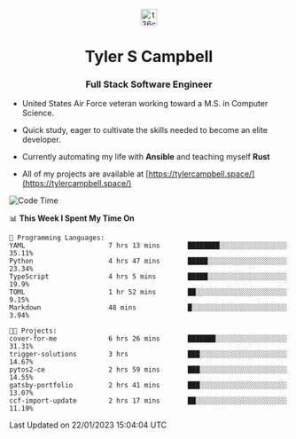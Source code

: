 <p align="center">
<a href="https://www.linkedin.com/in/t36campbell" target="blank"><img align="center" src="https://ik.imagekit.io/t36campbell/Portfolio/linkedin.png.original_m8bbGgPh6.png" alt="t36campbell" height="30" width="30" /></a>
</p>
<h1 align="center">Tyler S Campbell</h1>
<h3 align="center">Full Stack Software Engineer</h3>

* United States Air Force veteran working toward a M.S. in Computer Science.

* Quick study, eager to cultivate the skills needed to become an elite developer.

* Currently automating my life with **Ansible** and teaching myself **Rust**

* All of my projects are available at [https://tylercampbell.space/](https://tylercampbell.space/)

<!--START_SECTION:waka-->
![Code Time](http://img.shields.io/badge/Code%20Time-2%2C115%20hrs%2031%20mins-blue)

📊 **This Week I Spent My Time On** 

```text
💬 Programming Languages: 
YAML                     7 hrs 13 mins       ████████░░░░░░░░░░░░░░░░░   35.11% 
Python                   4 hrs 47 mins       █████░░░░░░░░░░░░░░░░░░░░   23.34% 
TypeScript               4 hrs 5 mins        █████░░░░░░░░░░░░░░░░░░░░   19.9% 
TOML                     1 hr 52 mins        ██░░░░░░░░░░░░░░░░░░░░░░░   9.15% 
Markdown                 48 mins             █░░░░░░░░░░░░░░░░░░░░░░░░   3.94%

🐱‍💻 Projects: 
cover-for-me             6 hrs 26 mins       ███████░░░░░░░░░░░░░░░░░░   31.31% 
trigger-solutions        3 hrs               ███░░░░░░░░░░░░░░░░░░░░░░   14.67% 
pytos2-ce                2 hrs 59 mins       ███░░░░░░░░░░░░░░░░░░░░░░   14.55% 
gatsby-portfolio         2 hrs 41 mins       ███░░░░░░░░░░░░░░░░░░░░░░   13.07% 
ccf-import-update        2 hrs 17 mins       ██░░░░░░░░░░░░░░░░░░░░░░░   11.19%

```


 Last Updated on 22/01/2023 15:04:04 UTC
<!--END_SECTION:waka-->
